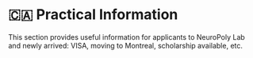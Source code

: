 # 🇨🇦 Practical Information

This section provides useful information for applicants to NeuroPoly Lab and newly arrived: VISA, moving to Montreal, scholarship available, etc.

